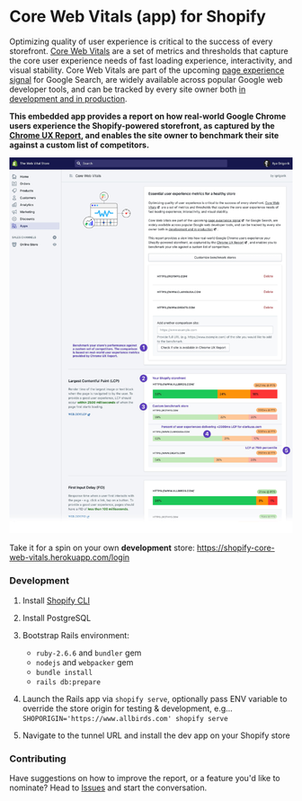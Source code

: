# Core Web Vitals (app) for Shopify

Optimizing quality of user experience is critical to the success of every storefront. [Core Web Vitals](https://blog.chromium.org/2020/05/introducing-web-vitals-essential-metrics.html) are a set of metrics and thresholds that capture the core user experience needs of fast loading experience, interactivity, and visual stability. Core Web Vitals are part of the upcoming [page experience signal](https://webmasters.googleblog.com/2020/05/evaluating-page-experience.html) for Google Search, are widely available across popular Google web developer tools, and can be tracked by every site owner both [in development and in production](https://web.dev/vitals-tools/).

**This embedded app provides a report on how real-world Google Chrome users experience the Shopify-powered storefront, as captured by the [Chrome UX Report](https://developers.google.com/web/tools/chrome-user-experience-report), and enables the site owner to benchmark their site against a custom list of competitors.**

[![CWV for Shopify preview](storage/cwv-shopify-preview.jpg)](storage/cwv-shopify-preview.jpg)

Take it for a spin on your own **development** store: https://shopify-core-web-vitals.herokuapp.com/login 


### Development

1. Install [Shopify CLI](https://shopify.github.io/shopify-app-cli/)
1. Install PostgreSQL
1. Bootstrap Rails environment:

   - `ruby-2.6.6` and `bundler` gem
   - `nodejs` and `webpacker` gem
   - `bundle install`
   - `rails db:prepare`

1. Launch the Rails app via `shopify serve`, optionally pass ENV variable to override the store origin for testing & development, e.g...
   `SHOPORIGIN='https://www.allbirds.com' shopify serve`
1. Navigate to the tunnel URL and install the dev app on your Shopify store

### Contributing

Have suggestions on how to improve the report, or a feature you'd like to nominate? Head to [Issues](/issues) and start the conversation.
